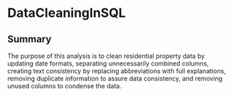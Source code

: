 # DataCleaningInSQL

## Summary
The purpose of this analysis is to clean residential property data by updating date formats, separating unnecessarily combined columns, creating text consistency by replacing abbreviations with full explanations, removing duplicate information to assure data consistency, and removing unused columns to condense the data.
